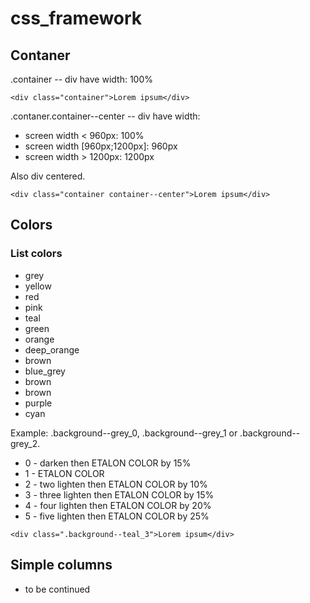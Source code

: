 # css_framework

## Contaner
.container -- div have width: 100%
```
<div class="container">Lorem ipsum</div>
```

.contaner.container--center -- div have width:
* screen width < 960px: 100%
* screen width [960px;1200px]: 960px
* screen width > 1200px: 1200px

Also div centered.
```
<div class="container container--center">Lorem ipsum</div>
```
## Colors
### List colors
- grey
- yellow
- red
- pink
- teal
- green
- orange
- deep_orange
- brown
- blue_grey
- brown
- brown
- purple
- cyan

Example: .background--grey_0, .background--grey_1 or .background--grey_2.

- 0 - darken then ETALON COLOR by 15%
- 1 - ETALON COLOR
- 2 - two lighten then ETALON COLOR by 10%
- 3 - three lighten then ETALON COLOR by 15%
- 4 - four lighten then ETALON COLOR by 20%
- 5 - five lighten then ETALON COLOR by 25%
```
<div class=".background--teal_3">Lorem ipsum</div>
```
## Simple columns
- to be continued
